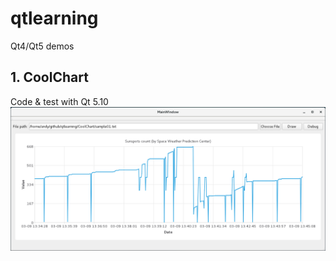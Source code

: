 # qtlearning
Qt4/Qt5 demos

## 1. CoolChart
Code & test with Qt 5.10
![Chart Demo](/CoolChart/screenshot.png "Chart Demo")
